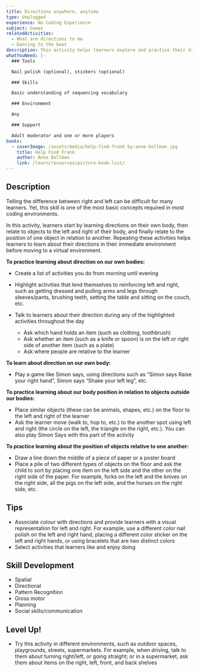 ```yaml
---
title: Directions anywhere, anytime
type: Unplugged
experience: No Coding Experience
subject: Games
relatedActivities:
  - What are directions to me
  - Dancing to the beat
description: This activity helps learners explore and practice their directions.
whatYouNeed: |-
  ### Tools

  Nail polish (optional), stickers (optional)

  ### Skills

  Basic understanding of sequencing vocabulary

  ### Environment

  Any

  ### Support

  Adult moderator and one or more players
books:
  - coverImage: /assets/media/help-find-frank by-anne-bollman.jpg
    title: Help Find Frank
    author: Anne Bollman
    link: /learn/resources/picture-book-list/
---
```

## Description

Telling the difference between right and left can be difficult for many learners. Yet, this skill is one of the most basic concepts required in most coding environments. 

In this activity, learners start by learning directions on their own body, then relate to objects to the left and right of their body, and finally relate to the position of one object in relation to another. Repeating these activities helps learners to learn about their directions in their immediate environment before moving to a virtual environment.

**To practice learning about direction on our own bodies:**

* Create a list of activities you do from morning until evening
* Highlight activities that lend themselves to reinforcing left and right, such as getting dressed and pulling arms and legs through sleeves/pants, brushing teeth, setting the table and sitting on the couch, etc.
* Talk to learners about their direction during any of the highlighted activities throughout the day

  * Ask which hand holds an item (such as clothing, toothbrush)
  * Ask whether an item (such as a knife or spoon) is on the left or right side of another item (such as a plate)
  * Ask where people are relative to the learner 

**To learn about direction on our own body:**

* Play a game like Simon says, using directions such as “Simon says Raise your right hand”, Simon says “Shake your left leg”, etc.

**To practice learning about our body position in relation to objects outside our bodies:**

* Place similar objects (these can be animals, shapes, etc.) on the floor to the left and right of the learner
* Ask the learner move (walk to, hop to, etc.) to the another spot using left and right (the circle on the left, the triangle on the right, etc.). You can also play Simon Says with this part of the activity

**To practice learning about the position of objects relative to one another:**

* Draw a line down the middle of a piece of paper or a poster board
* Place a pile of two different types of objects on the floor and ask the child to sort by placing one item on the left side and the other on the right side of the paper. For example, forks on the left and the knives on the right side, all the pigs on the left side, and the horses on the right side, etc.

## Tips

* Associate colour with directions and provide learners with a visual representation for left and right. For example, use a different color nail polish on the left and right hand, placing a different color sticker on the left and right hands, or using bracelets that are two distinct colors
* Select activities that learners like and enjoy doing

## Skill Development

* Spatial 
* Directional 
* Pattern Recognition
* Gross motor 
* Planning
* Social skills/communication

## Level Up!

* Try this activity in different environments, such as outdoor spaces, playgrounds, streets, supermarkets. For example, when driving, talk to them about turning right/left, or going straight; or in a supermarket, ask them about items on the right, left, front, and back shelves